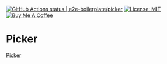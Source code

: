 [![GitHub Actions status | e2e-boilerplate/picker](https://github.com/e2e-boilerplate/picker/workflows/picker/badge.svg)](https://github.com/e2e-boilerplate/picker/actions?workflow=picker) [![License: MIT](https://img.shields.io/badge/License-MIT-yellow.svg)](https://opensource.org/licenses/MIT) [![Buy Me A Coffee](https://img.shields.io/badge/buy-me%20coffee-orange)](https://www.buymeacoffee.com/xgirma)
    
# Picker
    
[Picker](https://e2e-boilerplate.github.io/picker/)
